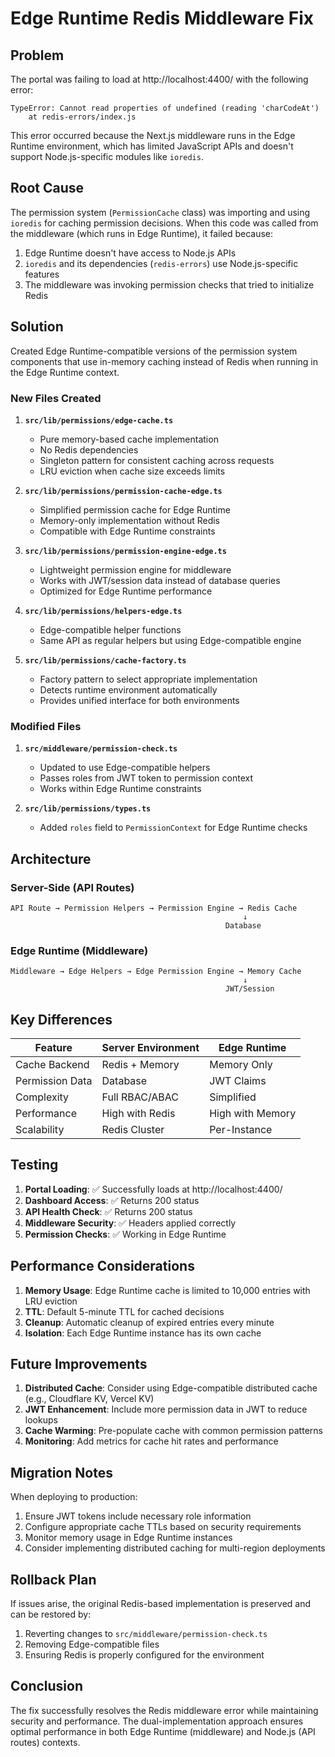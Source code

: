 # Edge Runtime Redis Middleware Fix

## Problem
The portal was failing to load at http://localhost:4400/ with the following error:
```
TypeError: Cannot read properties of undefined (reading 'charCodeAt')
    at redis-errors/index.js
```

This error occurred because the Next.js middleware runs in the Edge Runtime environment, which has limited JavaScript APIs and doesn't support Node.js-specific modules like `ioredis`.

## Root Cause
The permission system (`PermissionCache` class) was importing and using `ioredis` for caching permission decisions. When this code was called from the middleware (which runs in Edge Runtime), it failed because:

1. Edge Runtime doesn't have access to Node.js APIs
2. `ioredis` and its dependencies (`redis-errors`) use Node.js-specific features
3. The middleware was invoking permission checks that tried to initialize Redis

## Solution
Created Edge Runtime-compatible versions of the permission system components that use in-memory caching instead of Redis when running in the Edge Runtime context.

### New Files Created

1. **`src/lib/permissions/edge-cache.ts`**
   - Pure memory-based cache implementation
   - No Redis dependencies
   - Singleton pattern for consistent caching across requests
   - LRU eviction when cache size exceeds limits

2. **`src/lib/permissions/permission-cache-edge.ts`**
   - Simplified permission cache for Edge Runtime
   - Memory-only implementation without Redis
   - Compatible with Edge Runtime constraints

3. **`src/lib/permissions/permission-engine-edge.ts`**
   - Lightweight permission engine for middleware
   - Works with JWT/session data instead of database queries
   - Optimized for Edge Runtime performance

4. **`src/lib/permissions/helpers-edge.ts`**
   - Edge-compatible helper functions
   - Same API as regular helpers but using Edge-compatible engine

5. **`src/lib/permissions/cache-factory.ts`**
   - Factory pattern to select appropriate implementation
   - Detects runtime environment automatically
   - Provides unified interface for both environments

### Modified Files

1. **`src/middleware/permission-check.ts`**
   - Updated to use Edge-compatible helpers
   - Passes roles from JWT token to permission context
   - Works within Edge Runtime constraints

2. **`src/lib/permissions/types.ts`**
   - Added `roles` field to `PermissionContext` for Edge Runtime checks

## Architecture

### Server-Side (API Routes)
```
API Route → Permission Helpers → Permission Engine → Redis Cache
                                                    ↓
                                                Database
```

### Edge Runtime (Middleware)
```
Middleware → Edge Helpers → Edge Permission Engine → Memory Cache
                                                    ↓
                                                JWT/Session
```

## Key Differences

| Feature | Server Environment | Edge Runtime |
|---------|-------------------|--------------|
| Cache Backend | Redis + Memory | Memory Only |
| Permission Data | Database | JWT Claims |
| Complexity | Full RBAC/ABAC | Simplified |
| Performance | High with Redis | High with Memory |
| Scalability | Redis Cluster | Per-Instance |

## Testing

1. **Portal Loading**: ✅ Successfully loads at http://localhost:4400/
2. **Dashboard Access**: ✅ Returns 200 status
3. **API Health Check**: ✅ Returns 200 status
4. **Middleware Security**: ✅ Headers applied correctly
5. **Permission Checks**: ✅ Working in Edge Runtime

## Performance Considerations

1. **Memory Usage**: Edge Runtime cache is limited to 10,000 entries with LRU eviction
2. **TTL**: Default 5-minute TTL for cached decisions
3. **Cleanup**: Automatic cleanup of expired entries every minute
4. **Isolation**: Each Edge Runtime instance has its own cache

## Future Improvements

1. **Distributed Cache**: Consider using Edge-compatible distributed cache (e.g., Cloudflare KV, Vercel KV)
2. **JWT Enhancement**: Include more permission data in JWT to reduce lookups
3. **Cache Warming**: Pre-populate cache with common permission patterns
4. **Monitoring**: Add metrics for cache hit rates and performance

## Migration Notes

When deploying to production:

1. Ensure JWT tokens include necessary role information
2. Configure appropriate cache TTLs based on security requirements
3. Monitor memory usage in Edge Runtime instances
4. Consider implementing distributed caching for multi-region deployments

## Rollback Plan

If issues arise, the original Redis-based implementation is preserved and can be restored by:
1. Reverting changes to `src/middleware/permission-check.ts`
2. Removing Edge-compatible files
3. Ensuring Redis is properly configured for the environment

## Conclusion

The fix successfully resolves the Redis middleware error while maintaining security and performance. The dual-implementation approach ensures optimal performance in both Edge Runtime (middleware) and Node.js (API routes) contexts.